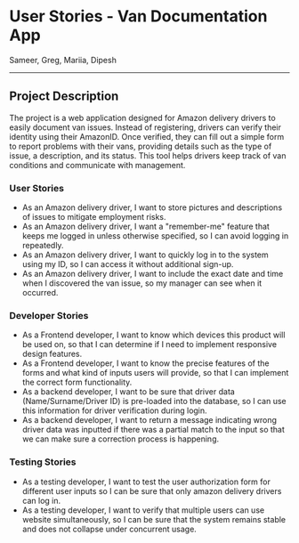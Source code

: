# User Stories - Van Documentation App
Sameer, Greg, Mariia, Dipesh

--- 

## Project Description
The project is a web application designed for Amazon delivery drivers to easily document van issues. Instead of registering, drivers can verify their identity using their AmazonID. Once verified, they can fill out a simple form to report problems with their vans, providing details such as the type of issue, a description, and its status. This tool helps drivers keep track of van conditions and communicate with management. 


### User Stories
 * As an Amazon delivery driver, I want to store pictures and descriptions of issues to mitigate employment risks.
 * As an Amazon delivery driver, I want a "remember-me" feature that keeps me logged in unless otherwise specified,
so I can avoid logging in repeatedly.
 * As an Amazon delivery driver, I want to quickly log in to the system using my ID, so I can access it without additional sign-up.
 * As an Amazon delivery driver, I want to include the exact date and time when I discovered the van issue, so my manager can see when it occurred.

 ### Developer Stories
* As a Frontend developer, I want to know which devices this product will be used on, so that I can determine if I need to implement responsive design features.
* As a Frontend developer, I want to know the precise features of the forms and what kind of inputs users will provide, so that I can implement the correct form functionality.
* As a backend developer, I want to be sure that driver data (Name/Surname/Driver ID) is pre-loaded into the database, so I can use this information for driver verification during login.
* As a backend developer, I want to return a message indicating wrong driver data was inputted if there was a partial match to the input so that we can make sure a correction process is happening.  

  
 ### Testing Stories
* As a testing developer, I want to test the user authorization form for different user inputs  so  I can be sure that only amazon delivery drivers can log in.
* As a testing developer, I want to verify that multiple users can use website simultaneously, so I can be sure that the system remains stable and does not collapse under concurrent usage.
